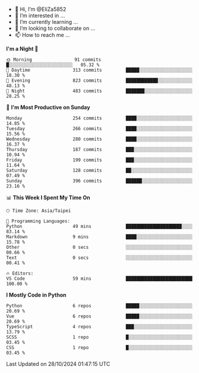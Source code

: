 - 👋 Hi, I’m @EliZa5852
- 👀 I’m interested in ...
- 🌱 I’m currently learning ...
- 💞️ I’m looking to collaborate on ...
- 📫 How to reach me ...

<!--START_SECTION:waka-->
**I'm a Night 🦉** 

```text
🌞 Morning                91 commits          █░░░░░░░░░░░░░░░░░░░░░░░░   05.32 % 
🌆 Daytime                313 commits         █████░░░░░░░░░░░░░░░░░░░░   18.30 % 
🌃 Evening                823 commits         ████████████░░░░░░░░░░░░░   48.13 % 
🌙 Night                  483 commits         ███████░░░░░░░░░░░░░░░░░░   28.25 % 
```
📅 **I'm Most Productive on Sunday** 

```text
Monday                   254 commits         ████░░░░░░░░░░░░░░░░░░░░░   14.85 % 
Tuesday                  266 commits         ████░░░░░░░░░░░░░░░░░░░░░   15.56 % 
Wednesday                280 commits         ████░░░░░░░░░░░░░░░░░░░░░   16.37 % 
Thursday                 187 commits         ███░░░░░░░░░░░░░░░░░░░░░░   10.94 % 
Friday                   199 commits         ███░░░░░░░░░░░░░░░░░░░░░░   11.64 % 
Saturday                 128 commits         ██░░░░░░░░░░░░░░░░░░░░░░░   07.49 % 
Sunday                   396 commits         ██████░░░░░░░░░░░░░░░░░░░   23.16 % 
```


📊 **This Week I Spent My Time On** 

```text
🕑︎ Time Zone: Asia/Taipei

💬 Programming Languages: 
Python                   49 mins             █████████████████████░░░░   83.14 % 
Markdown                 9 mins              ████░░░░░░░░░░░░░░░░░░░░░   15.78 % 
Other                    0 secs              ░░░░░░░░░░░░░░░░░░░░░░░░░   00.66 % 
Text                     0 secs              ░░░░░░░░░░░░░░░░░░░░░░░░░   00.41 % 

🔥 Editors: 
VS Code                  59 mins             █████████████████████████   100.00 % 
```

**I Mostly Code in Python** 

```text
Python                   6 repos             █████░░░░░░░░░░░░░░░░░░░░   20.69 % 
Vue                      6 repos             █████░░░░░░░░░░░░░░░░░░░░   20.69 % 
TypeScript               4 repos             ███░░░░░░░░░░░░░░░░░░░░░░   13.79 % 
SCSS                     1 repo              █░░░░░░░░░░░░░░░░░░░░░░░░   03.45 % 
CSS                      1 repo              █░░░░░░░░░░░░░░░░░░░░░░░░   03.45 % 
```




 Last Updated on 28/10/2024 01:47:15 UTC
<!--END_SECTION:waka-->
